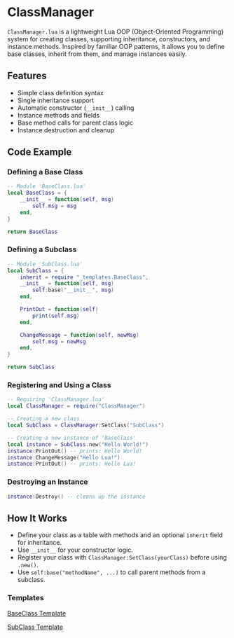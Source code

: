 # ClassManager

`ClassManager.lua` is a lightweight Lua OOP (Object-Oriented Programming) system for creating classes, supporting inheritance, constructors, and instance methods. Inspired by familiar OOP patterns, it allows you to define base classes, inherit from them, and manage instances easily.

## Features
- Simple class definition syntax
- Single inheritance support
- Automatic constructor (`__init__`) calling
- Instance methods and fields
- Base method calls for parent class logic
- Instance destruction and cleanup

## Code Example

### Defining a Base Class
```lua
-- Module 'BaseClass.lua'
local BaseClass = {
    __init__ = function(self, msg)
        self.msg = msg
    end,
}

return BaseClass
```

### Defining a Subclass
```lua
-- Module 'SubClass.lua'
local SubClass = {
    inherit = require "_templates.BaseClass",
    __init__ = function(self, msg)
        self:base("__init__", msg)
    end,

    PrintOut = function(self)
        print(self.msg)
    end,

    ChangeMessage = function(self, newMsg)
        self.msg = newMsg
    end,
}

return SubClass
```

### Registering and Using a Class
```lua
-- Requiring 'ClassManager.lua'
local ClassManager = require("ClassManager")

-- Creating a new class
local SubClass = ClassManager:SetClass("SubClass")

-- Creating a new instance of 'BaseClass'
local instance = SubClass.new("Hello World!")
instance:PrintOut() -- prints: Hello World!
instance:ChangeMessage("Hello Lua!")
instance:PrintOut() -- prints: Hello Lua!
```

### Destroying an Instance
```lua
instance:Destroy() -- cleans up the instance
```

## How It Works
- Define your class as a table with methods and an optional `inherit` field for inheritance.
- Use `__init__` for your constructor logic.
- Register your class with `ClassManager:SetClass(yourClass)` before using `.new()`.
- Use `self:base("methodName", ...)` to call parent methods from a subclass.

### Templates
<a href="_templates/BaseClass.lua">BaseClass Template<a>

<a href="_templates/SubClass.lua">SubClass Template<a>
